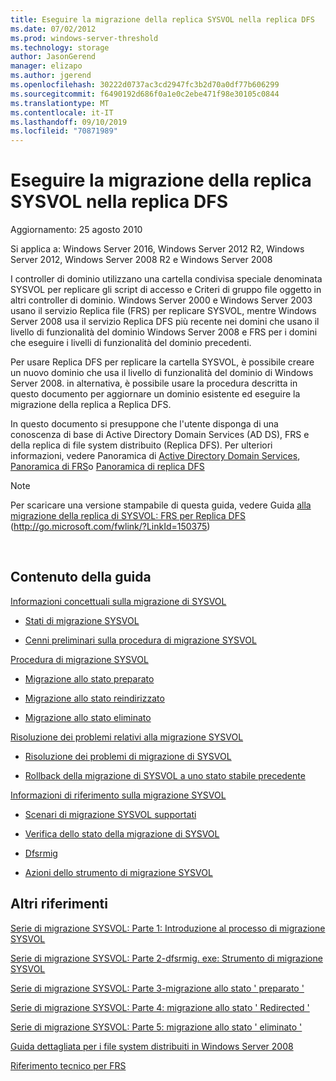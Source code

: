 ```yaml
---
title: Eseguire la migrazione della replica SYSVOL nella replica DFS
ms.date: 07/02/2012
ms.prod: windows-server-threshold
ms.technology: storage
author: JasonGerend
manager: elizapo
ms.author: jgerend
ms.openlocfilehash: 30222d0737ac3cd2947fc3b2d70a0df77b606299
ms.sourcegitcommit: f6490192d686f0a1e0c2ebe471f98e30105c0844
ms.translationtype: MT
ms.contentlocale: it-IT
ms.lasthandoff: 09/10/2019
ms.locfileid: "70871989"
---
```

# <a name="migrate-sysvol-replication-to-dfs-replication"></a>Eseguire la migrazione della replica SYSVOL nella replica DFS


Aggiornamento: 25 agosto 2010

Si applica a: Windows Server 2016, Windows Server 2012 R2, Windows Server 2012, Windows Server 2008 R2 e Windows Server 2008

I controller di dominio utilizzano una cartella condivisa speciale denominata SYSVOL per replicare gli script di accesso e Criteri di gruppo file oggetto in altri controller di dominio. Windows Server 2000 e Windows Server 2003 usano il servizio Replica file (FRS) per replicare SYSVOL, mentre Windows Server 2008 usa il servizio Replica DFS più recente nei domini che usano il livello di funzionalità del dominio Windows Server 2008 e FRS per i domini che eseguire i livelli di funzionalità del dominio precedenti.

Per usare Replica DFS per replicare la cartella SYSVOL, è possibile creare un nuovo dominio che usa il livello di funzionalità del dominio di Windows Server 2008. in alternativa, è possibile usare la procedura descritta in questo documento per aggiornare un dominio esistente ed eseguire la migrazione della replica a Replica DFS.

In questo documento si presuppone che l'utente disponga di una conoscenza di base di Active Directory Domain Services (AD DS), FRS e della replica di file system distribuito (Replica DFS). Per ulteriori informazioni, vedere Panoramica di [Active Directory Domain Services](http://go.microsoft.com/fwlink/?linkid=147787), [Panoramica di FRS](http://go.microsoft.com/fwlink/?linkid=121763)o [Panoramica di replica DFS](http://go.microsoft.com/fwlink/?linkid=121762)


> [!NOTE]
> Per scaricare una versione stampabile di questa guida, vedere Guida <a href="http://go.microsoft.com/fwlink/?linkid=150375">alla migrazione della replica di SYSVOL: FRS per Replica DFS</a> (http://go.microsoft.com/fwlink/?LinkId=150375)
<br>


## <a name="in-this-guide"></a>Contenuto della guida

[Informazioni concettuali sulla migrazione di SYSVOL](https://docs.microsoft.com/previous-versions/windows/it-pro/windows-server-2008-R2-and-2008/dd640170(v=ws.10))

  - [Stati di migrazione SYSVOL](https://docs.microsoft.com/previous-versions/windows/it-pro/windows-server-2008-R2-and-2008/dd641052(v=ws.10))  
      
  - [Cenni preliminari sulla procedura di migrazione SYSVOL](https://docs.microsoft.com/previous-versions/windows/it-pro/windows-server-2008-R2-and-2008/dd639809(v=ws.10))  
      

[Procedura di migrazione SYSVOL](https://docs.microsoft.com/previous-versions/windows/it-pro/windows-server-2008-R2-and-2008/dd639860(v=ws.10))

  - [Migrazione allo stato preparato](https://docs.microsoft.com/previous-versions/windows/it-pro/windows-server-2008-R2-and-2008/dd641193(v=ws.10))  
      
  - [Migrazione allo stato reindirizzato](https://docs.microsoft.com/previous-versions/windows/it-pro/windows-server-2008-R2-and-2008/dd641340(v=ws.10))  
      
  - [Migrazione allo stato eliminato](https://docs.microsoft.com/previous-versions/windows/it-pro/windows-server-2008-R2-and-2008/dd640254(v=ws.10))  
      

[Risoluzione dei problemi relativi alla migrazione SYSVOL](https://docs.microsoft.com/previous-versions/windows/it-pro/windows-server-2008-R2-and-2008/dd640395(v=ws.10))

  - [Risoluzione dei problemi di migrazione di SYSVOL](https://docs.microsoft.com/previous-versions/windows/it-pro/windows-server-2008-R2-and-2008/dd639976(v=ws.10))  
      
  - [Rollback della migrazione di SYSVOL a uno stato stabile precedente](https://docs.microsoft.com/previous-versions/windows/it-pro/windows-server-2008-R2-and-2008/dd640509(v=ws.10))  
      

[Informazioni di riferimento sulla migrazione SYSVOL](https://docs.microsoft.com/previous-versions/windows/it-pro/windows-server-2008-R2-and-2008/dd640293(v=ws.10))

  - [Scenari di migrazione SYSVOL supportati](https://docs.microsoft.com/previous-versions/windows/it-pro/windows-server-2008-R2-and-2008/dd639854(v=ws.10))  
      
  - [Verifica dello stato della migrazione di SYSVOL](https://docs.microsoft.com/previous-versions/windows/it-pro/windows-server-2008-R2-and-2008/dd639789(v=ws.10))  
      
  - [Dfsrmig](https://docs.microsoft.com/previous-versions/windows/it-pro/windows-server-2008-R2-and-2008/dd641227(v=ws.10))  
      
  - [Azioni dello strumento di migrazione SYSVOL](https://docs.microsoft.com/previous-versions/windows/it-pro/windows-server-2008-R2-and-2008/dd639712(v=ws.10))  
      

## <a name="additional-references"></a>Altri riferimenti

[Serie di migrazione SYSVOL: Parte 1: Introduzione al processo di migrazione SYSVOL](http://go.microsoft.com/fwlink/?linkid=121756)

[Serie di migrazione SYSVOL: Parte 2-dfsrmig. exe: Strumento di migrazione SYSVOL](http://go.microsoft.com/fwlink/?linkid=121757)

[Serie di migrazione SYSVOL: Parte 3-migrazione allo stato ' preparato '](http://go.microsoft.com/fwlink/?linkid=121758)

[Serie di migrazione SYSVOL: Parte 4: migrazione allo stato ' Redirected '](http://go.microsoft.com/fwlink/?linkid=121759)

[Serie di migrazione SYSVOL: Parte 5: migrazione allo stato ' eliminato '](http://go.microsoft.com/fwlink/?linkid=121760)

[Guida dettagliata per i file system distribuiti in Windows Server 2008](http://go.microsoft.com/fwlink/?linkid=85231)

[Riferimento tecnico per FRS](http://go.microsoft.com/fwlink/?linkid=121764)

